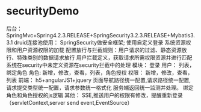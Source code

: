 # securityDemo
后台：   SpringMvc+Spring4.2.3.RELEASE+SpringSecurity3.2.3.RELEASE+Mybatis3.3.1
   druid连接池使用：
   SpringSecurity做安全框架;
        使用自定义登录
        系统资源权限和用户资源权限的加载
        配置放行与拦截规则：用户请求的过滤、静态资源放行、特殊类别的数据请求放行
        用户拦截定义，获取请求所需权限资源并进行匹配
        系统在security中未定义资源在security拦截中的处理
   模块：
     登录
     用户：  列表，绑定角色
     角色:   新增，修改，查看，列表，角色授权
     权限：  新增，修改，查看，列表
前端： h5+angularJS1+jquery
      页面导航路径统一配置,请求路径统一配置,请求提交类型统一配置，请求参数统一格式化
      服务端返回统一监测并处理。
      绑定角色和角色授权的js逻辑
其他：
    SSE,推送用户的权限有修改，提醒重新登录（servletContext,server send event,EventSource）

